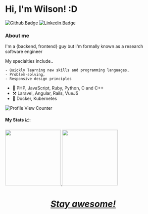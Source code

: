# Hi, I'm Wilson! :D

[![Github Badge](https://img.shields.io/badge/-Github-000?style=flat-square&logo=Github&logoColor=white&link=https://github.com/WilsonRU)](https://github.com/WilsonRU)
[![Linkedin Badge](https://img.shields.io/badge/-LinkedIn-blue?style=flat-square&logo=Linkedin&logoColor=white&link=https://www.linkedin.com/in/wilson-m-bba835141/)](https://www.linkedin.com/in/wilson-m-bba835141/)

### About me
I'm a {backend, frontend} guy but I'm formally known as a research software engineer 

My specialties include..

    - Quickly learning new skills and programming languages,
    - Problem-solving,
    - Responsive design principles

- :scroll: PHP, JavaScript, Ruby, Python, C and C++
- :hammer_and_pick: Laravel, Angular, Rails, VueJS
- :wrench: Docker, Kubernetes

![Profile View Counter](https://komarev.com/ghpvc/?username=WilsonRU)

#### My Stats :chart_with_upwards_trend::
<div>
  <a href="https://github.com/wilsonru">
  <img height="180em" src="https://github-readme-stats.vercel.app/api?username=wilsonru&show_icons=true&theme=dark&include_all_commits=true&count_private=true"/> 
  <img height="180em" src="https://github-readme-stats.vercel.app/api/top-langs/?username=wilsonru&layout=compact&langs_count=7&theme=dark"/>
</div>
<h1 align='center'><i>Stay awesome!</i></h1>
